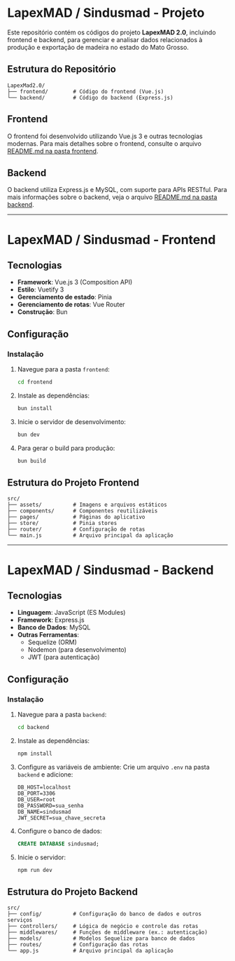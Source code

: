 
# LapexMAD / Sindusmad - Projeto

Este repositório contém os códigos do projeto **LapexMAD 2.0**, incluindo frontend e backend, para gerenciar e analisar dados relacionados à produção e exportação de madeira no estado do Mato Grosso.

## Estrutura do Repositório

```plaintext
LapexMad2.0/
├── frontend/        # Código do frontend (Vue.js)
└── backend/         # Código do backend (Express.js)
```

## Frontend

O frontend foi desenvolvido utilizando Vue.js 3 e outras tecnologias modernas. Para mais detalhes sobre o frontend, consulte o arquivo [README.md na pasta frontend](./frontend/README.md).

## Backend

O backend utiliza Express.js e MySQL, com suporte para APIs RESTful. Para mais informações sobre o backend, veja o arquivo [README.md na pasta backend](./backend/README.md).

---

# LapexMAD / Sindusmad - Frontend

## Tecnologias

- **Framework**: Vue.js 3 (Composition API)
- **Estilo**: Vuetify 3
- **Gerenciamento de estado**: Pinia
- **Gerenciamento de rotas**: Vue Router
- **Construção**: Bun

## Configuração

### Instalação

1. Navegue para a pasta `frontend`:
   ```bash
   cd frontend
   ```

2. Instale as dependências:
   ```bash
   bun install
   ```

3. Inicie o servidor de desenvolvimento:
   ```bash
   bun dev
   ```

4. Para gerar o build para produção:
   ```bash
   bun build
   ```

## Estrutura do Projeto Frontend

```plaintext
src/
├── assets/          # Imagens e arquivos estáticos
├── components/      # Componentes reutilizáveis
├── pages/           # Páginas do aplicativo
├── store/           # Pinia stores
├── router/          # Configuração de rotas
└── main.js          # Arquivo principal da aplicação
```

---

# LapexMAD / Sindusmad - Backend

## Tecnologias

- **Linguagem**: JavaScript (ES Modules)
- **Framework**: Express.js
- **Banco de Dados**: MySQL
- **Outras Ferramentas**:
  - Sequelize (ORM)
  - Nodemon (para desenvolvimento)
  - JWT (para autenticação)

## Configuração

### Instalação

1. Navegue para a pasta `backend`:
   ```bash
   cd backend
   ```

2. Instale as dependências:
   ```bash
   npm install
   ```

3. Configure as variáveis de ambiente:
   Crie um arquivo `.env` na pasta `backend` e adicione:
   ```env
   DB_HOST=localhost
   DB_PORT=3306
   DB_USER=root
   DB_PASSWORD=sua_senha
   DB_NAME=sindusmad
   JWT_SECRET=sua_chave_secreta
   ```

4. Configure o banco de dados:
   ```sql
   CREATE DATABASE sindusmad;
   ```

5. Inicie o servidor:
   ```bash
   npm run dev
   ```

## Estrutura do Projeto Backend

```plaintext
src/
├── config/          # Configuração do banco de dados e outros serviços
├── controllers/     # Lógica de negócio e controle das rotas
├── middlewares/     # Funções de middleware (ex.: autenticação)
├── models/          # Modelos Sequelize para banco de dados
├── routes/          # Configuração das rotas
└── app.js           # Arquivo principal da aplicação
```
